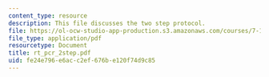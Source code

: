 ```yaml
---
content_type: resource
description: This file discusses the two step protocol.
file: https://ol-ocw-studio-app-production.s3.amazonaws.com/courses/7-16-experimental-molecular-biology-biotechnology-ii-spring-2005/fe24e796e6acc2ef676be120f74d9c85_rt_pcr_2step.pdf
file_type: application/pdf
resourcetype: Document
title: rt_pcr_2step.pdf
uid: fe24e796-e6ac-c2ef-676b-e120f74d9c85
---
```

